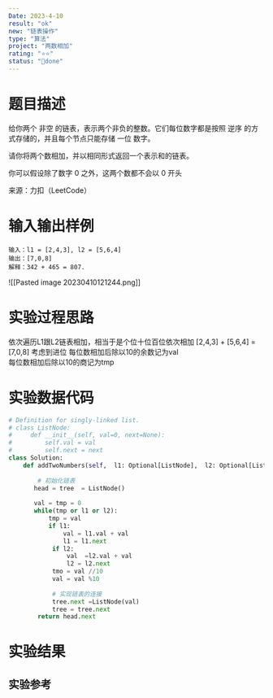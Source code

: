 ```yaml
---
Date: 2023-4-10
result: "ok"
new: "链表操作"
type: "算法"
project: "两数相加"
rating: "⭐⭐"
status: "🌲done"
---
```


# 题目描述
给你两个 非空 的链表，表示两个非负的整数。它们每位数字都是按照 逆序 的方式存储的，并且每个节点只能存储 一位 数字。

请你将两个数相加，并以相同形式返回一个表示和的链表。

你可以假设除了数字 0 之外，这两个数都不会以 0 开头

来源：力扣（LeetCode）


# 输入输出样例
```
输入：l1 = [2,4,3], l2 = [5,6,4]
输出：[7,0,8]
解释：342 + 465 = 807.
```
![[Pasted image 20230410121244.png]]
# 实验过程思路
依次遍历L1跟L2链表相加，相当于是个位十位百位依次相加
		[2,4,3]
	+ [5,6,4]
    = [7,0,8]   考虑到进位
    每位数相加后除以10的余数记为val  
	每位数相加后除以10的商记为tmp

# 实验数据代码
```Python
# Definition for singly-linked list.
# class ListNode:
#     def __init__(self, val=0, next=None):
#         self.val = val
#         self.next = next
class Solution:
    def addTwoNumbers(self,  l1: Optional[ListNode],  l2: Optional[ListNode]) -> Optional[ListNode]:
    
        # 初始化链表
	   head = tree  = ListNode()
		
	   val = tmp = 0 
	   while(tmp or l1 or l2):
		   tmp = val
		   if l1:
			   val = l1.val + val
			   l1 = l1.next
			if l2:
				val  =l2.val + val
				l2 = l2.next
			tmo = val //10
			val = val %10
			
			# 实现链表的连接
			tree.next =ListNode(val)
			tree = tree.next
		return head.next
```

# 实验结果


## 实验参考